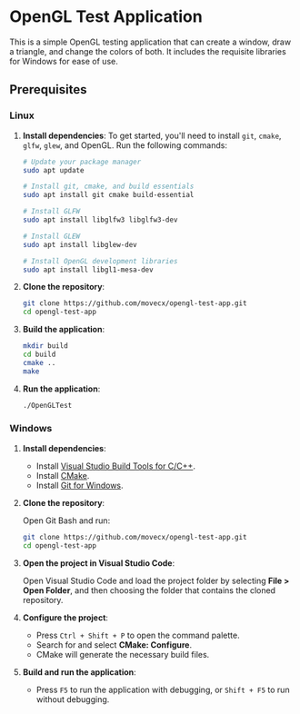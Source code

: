 # OpenGL Test Application

This is a simple OpenGL testing application that can create a window, draw a triangle, and change the colors of both.
It includes the requisite libraries for Windows for ease of use.

## Prerequisites

### Linux

1. **Install dependencies**:
   To get started, you'll need to install `git`, `cmake`, `glfw`, `glew`, and OpenGL. Run the following commands:

   ```bash
   # Update your package manager
   sudo apt update
   
   # Install git, cmake, and build essentials
   sudo apt install git cmake build-essential

   # Install GLFW
   sudo apt install libglfw3 libglfw3-dev

   # Install GLEW
   sudo apt install libglew-dev

   # Install OpenGL development libraries
   sudo apt install libgl1-mesa-dev
   ```

2. **Clone the repository**:

   ```bash
   git clone https://github.com/movecx/opengl-test-app.git
   cd opengl-test-app
   ```

3. **Build the application**:

   ```bash
   mkdir build
   cd build
   cmake ..
   make
   ```

4. **Run the application**:

   ```bash
   ./OpenGLTest
   ```

### Windows

1. **Install dependencies**:
   - Install [Visual Studio Build Tools for C/C++](https://visualstudio.microsoft.com/visual-cpp-build-tools/).
   - Install [CMake](https://cmake.org/download/).
   - Install [Git for Windows](https://gitforwindows.org/).

2. **Clone the repository**:

   Open Git Bash and run:

   ```bash
   git clone https://github.com/movecx/opengl-test-app.git
   cd opengl-test-app
   ```

3. **Open the project in Visual Studio Code**:

   Open Visual Studio Code and load the project folder by selecting **File > Open Folder**, and then choosing the folder that contains the cloned repository.

4. **Configure the project**:

   - Press `Ctrl + Shift + P` to open the command palette.
   - Search for and select **CMake: Configure**.
   - CMake will generate the necessary build files.

5. **Build and run the application**:

   - Press `F5` to run the application with debugging, or `Shift + F5` to run without debugging.
